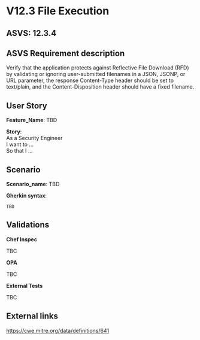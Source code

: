 # V12.3 File Execution

## ASVS: 12.3.4

## ASVS Requirement description

Verify that the application protects against Reflective File Download (RFD) by
validating or ignoring user-submitted filenames in a JSON, JSONP, or URL
parameter, the response Content-Type header should be set to text/plain,
and the Content-Disposition header should have a fixed filename.

## User Story

**Feature_Name**: TBD

**Story**:\
As a Security Engineer\
I want to ...\
So that I ...

## Scenario

**Scenario_name**: TBD

**Gherkin syntax**:

```gherkin
TBD
```

## Validations

**Chef Inspec**

TBC

**OPA**

TBC

**External Tests**

TBC

## External links

<https://cwe.mitre.org/data/definitions/641>
